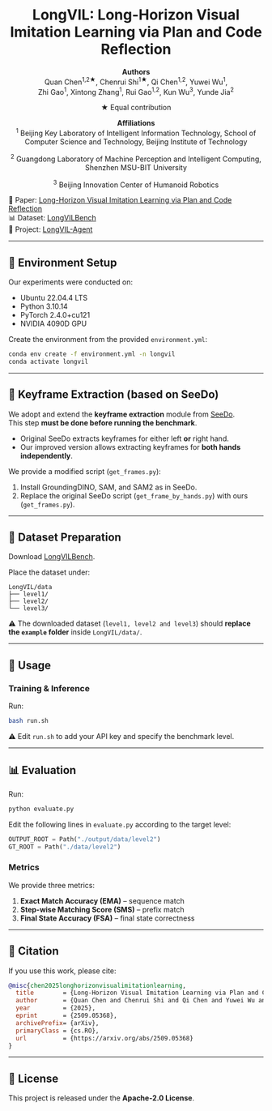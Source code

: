 <div align="center">

# LongVIL: Long-Horizon Visual Imitation Learning via Plan and Code Reflection

**Authors**  
Quan Chen<sup>1,2★</sup>, Chenrui Shi<sup>1★</sup>, Qi Chen<sup>1,2</sup>, Yuwei Wu<sup>1</sup>,  
Zhi Gao<sup>1</sup>, Xintong Zhang<sup>1</sup>, Rui Gao<sup>1,2</sup>, Kun Wu<sup>3</sup>, Yunde Jia<sup>2</sup>  

★ Equal contribution  

**Affiliations**  
<sup>1</sup> Beijing Key Laboratory of Intelligent Information Technology, School of Computer Science and Technology, Beijing Institute of Technology  

<sup>2</sup> Guangdong Laboratory of Machine Perception and Intelligent Computing, Shenzhen MSU-BIT University  

<sup>3</sup> Beijing Innovation Center of Humanoid Robotics  
</div>

📄 Paper: [Long-Horizon Visual Imitation Learning via Plan and Code Reflection](https://arxiv.org/abs/2509.05368)  
📊 Dataset: [LongVILBench](https://huggingface.co/datasets/cg838/LongVILBench)  
🚀 Project: [LongVIL-Agent](https://longvil-agent.github.io/)  

---

## 🔧 Environment Setup
Our experiments were conducted on:
- Ubuntu 22.04.4 LTS  
- Python 3.10.14  
- PyTorch 2.4.0+cu121  
- NVIDIA 4090D GPU  

Create the environment from the provided `environment.yml`:
```bash
conda env create -f environment.yml -n longvil
conda activate longvil
```

---

## 🎯 Keyframe Extraction (based on SeeDo)
We adopt and extend the **keyframe extraction** module from [SeeDo](https://github.com/ai4ce/SeeDo).  
This step **must be done before running the benchmark**.

- Original SeeDo extracts keyframes for either left **or** right hand.  
- Our improved version allows extracting keyframes for **both hands independently**.  

We provide a modified script (`get_frames.py`):  
1. Install GroundingDINO, SAM, and SAM2 as in SeeDo.  
2. Replace the original SeeDo script (`get_frame_by_hands.py`) with ours (`get_frames.py`).  

---

## 📂 Dataset Preparation
Download [LongVILBench](https://huggingface.co/datasets/cq838/LongVILBench).  

Place the dataset under:
```
LongVIL/data
├── level1/
├── level2/
└── level3/
```
⚠️ The downloaded dataset (`level1, level2 and level3`) should **replace the `example` folder** inside `LongVIL/data/`.  

---

## 🚀 Usage

### Training & Inference
Run:
```bash
bash run.sh
```
⚠️ Edit `run.sh` to add your API key and specify the benchmark level.

---

## 📊 Evaluation

Run:
```bash
python evaluate.py
```
Edit the following lines in `evaluate.py` according to the target level:
```python
OUTPUT_ROOT = Path("./output/data/level2")
GT_ROOT = Path("./data/level2")
```

### Metrics
We provide three metrics:
1. **Exact Match Accuracy (EMA)** – sequence match  
2. **Step-wise Matching Score (SMS)** – prefix match  
3. **Final State Accuracy (FSA)** – final state correctness  


---

## 📖 Citation
If you use this work, please cite:

```bibtex
@misc{chen2025longhorizonvisualimitationlearning,
  title        = {Long-Horizon Visual Imitation Learning via Plan and Code Reflection},
  author       = {Quan Chen and Chenrui Shi and Qi Chen and Yuwei Wu and Zhi Gao and Xintong Zhang and Rui Gao and Kun Wu and Yunde Jia},
  year         = {2025},
  eprint       = {2509.05368},
  archivePrefix= {arXiv},
  primaryClass = {cs.RO},
  url          = {https://arxiv.org/abs/2509.05368}
}
```

---

## 📜 License
This project is released under the **Apache-2.0 License**.  
